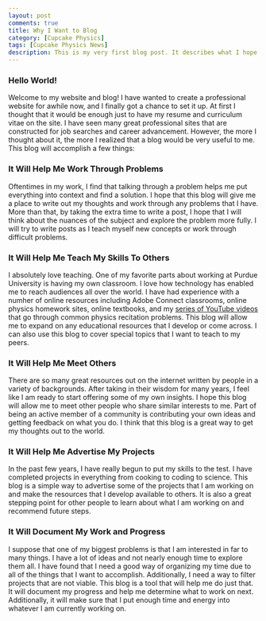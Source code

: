 ```yaml
---
layout: post
comments: true
title: Why I Want to Blog
category: [Cupcake Physics]
tags: [Cupcake Physics News]
description: This is my very first blog post. It describes what I hope to get out of this website as well as why I want to create a blog.
---
```


### Hello World!

Welcome to my website and blog! I have wanted to create a professional website for awhile now, and I finally got a chance to set it up. At first I thought that it would be enough just to have my resume and curriculum vitae on the site. I have seen many great professional sites that are constructed for job searches and career advancement. However, the more I thought about it, the more I realized that a blog would be very useful to me. This blog will accomplish a few things:

### It Will Help Me Work Through Problems

Oftentimes in my work, I find that talking through a problem helps me put everything into context and find a solution. I hope that this blog will give me a place to write out my thoughts and work through any problems that I have. More than that, by taking the extra time to write a post, I hope that I will think about the nuances of the subject and explore the problem more fully. I will try to write posts as I teach myself new concepts or work through difficult problems.

### It Will Help Me Teach My Skills To Others

I absolutely love teaching. One of my favorite parts about working at Purdue University is having my own classroom. I love how technology has enabled me to reach audiences all over the world. I have had experience with a numher of online resources including Adobe Connect classrooms, online physics homework sites, online textbooks, and my [series of YouTube videos](https://www.youtube.com/channel/UCIOz4UFF7XhpxLoSeihwJTQ) that go through common physics recitation problems. This blog will allow me to expand on any educational resources that I develop or come across. I can also use this blog to cover special topics that I want to teach to my peers.

### It Will Help Me Meet Others

There are so many great resources out on the internet written by people in a variety of backgrounds. After taking in their wisdom for many years, I feel like I am ready to start offering some of my own insights. I hope this blog will allow me to meet other people who share similar interests to me. Part of being an active member of a community is contributing your own ideas and getting feedback on what you do. I think that this blog is a great way to get my thoughts out to the world.

### It Will Help Me Advertise My Projects

In the past few years, I have really begun to put my skills to the test. I have completed projects in everything from cooking to coding to science. This blog is a simple way to advertise some of the projects that I am working on and make the resources that I develop available to others. It is also a great stepping point for other people to learn about what I am working on and recommend future steps.

### It Will Document My Work and Progress

I suppose that one of my biggest problems is that I am interested in far to many things. I have a lot of ideas and not nearly enough time to explore them all. I have found that I need a good way of organizing my time due to all of the things that I want to accomplish. Additionally, I need a way to filter projects that are not viable. This blog is a tool that will help me do just that. It will document my progress and help me determine what to work on next. Additionally, it will make sure that I put enough time and energy into whatever I am currently working on.
